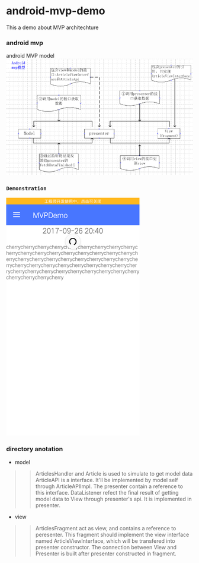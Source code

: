 # android-mvp-demo

This a demo about MVP architechture<br>

### android mvp
android MVP model<br>
![](https://github.com/cc-shifo/android-mvp/raw/master/MVPDemo/mvp模型.png)<br>

### `Demonstration`<br>
![](https://github.com/cc-shifo/android-mvp/raw/master/MVPDemo/mvp-demo.gif)<br>

### directory anotation
* model
>>ArticlesHandler and Article is used to simulate to get model data<br>
>>ArticleAPI<T> is a interface. It'll be implemented by model self through ArticleAPIImpl. The presenter contain a reference
  to this interface.
>>DataListener refect the final result of getting model data to View through presenter's api. It is implemented in presenter.

* view
>>ArticlesFragment act as view, and contains a reference to peresenter. This fragment should implement the view interface 
named ArticleViewInterface, which will be transfered into presenter constructor. The connection between View and Presenter is
built after presenter constructed in fragment.
